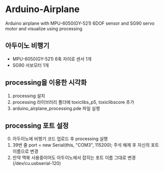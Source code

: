 # Arduino-Airplane
Arduino airplane with MPU-6050(GY-521) 6DOF sensor and SG90 servo motor and visualize using processing

## 아두이노 비행기
- MPU-6050(GY-521) 6축 자이로 센서 1개
- SG90 서보모터 1개

## processing을 이용한 시각화
1. processing 설치
2. processing 라이브러리 폴더에 toxiclibs_p5, toxiclibscore 추가
3. arduino_airplane_processing.pde 파일 실행

## processing 포트 설정
0. 아두이노에 비행기 코드 업로드 후 processing 실행
1. 39번 줄 port = new Serial(this, "COM3", 115200); 주석 해제 후 자신의 포트 이름으로 변경
2. 만약 맥북 사용중이어도 아두이노에서 잡히는 포트 이름 그대로 변경 (/dev/cu.usbserial-120)
